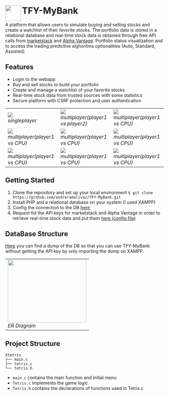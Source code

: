 # <div class><img src="http://vdapoi.altervista.org/image.png" width="50px" align="left"></div> TFY-MyBank 

A platform that allows users to simulate buying and selling stocks and create a watchlist of their favorite stocks. The portfolio data is stored in a relational database and real-time stock data is obtained through free API calls from [marketstack](http://api.marketstack.com) and [Alpha Vantage](https://www.alphavantage.co/). Portfolio status visualization and to access the trading predictive alghoritms optionalities (Auto, Standard, Assisted)

## Features
- Login to the webapp
- Buy and sell stocks to build your portfolio
- Create and manage a watchlist of your favorite stocks
- Real-time stock data from trusted sources with some statistics
- Secure platform with CSRF protection and user authentication

<div align="center">
 <table>
   <tr>
<td><img src="http://vdapoi.altervista.org/2.png"  /><br>
  <em>singleplayer</em></td> 
    <td><img src="http://vdapoi.altervista.org/3.png"  /><br>
  <em>multiplayer(player1 vs player2)</em></td> 
      <td><img src="http://vdapoi.altervista.org/4.png" /><br>
  <em>multiplayer(player1 vs CPU)</em></td> 
    </tr>   <tr>
          <td><img src="http://vdapoi.altervista.org/5.png"  /><br>
  <em>multiplayer(player1 vs CPU)</em></td> 
          <td><img src="http://vdapoi.altervista.org/6.png" /><br>
  <em>multiplayer(player1 vs CPU)</em></td> 
          <td><img src="http://vdapoi.altervista.org/7.png"  /><br>
  <em>multiplayer(player1 vs CPU)</em></td> 
      </tr>   <tr>
          <td><img src="http://vdapoi.altervista.org/8.png" /><br>
  <em>multiplayer(player1 vs CPU)</em></td> 
          <td><img src="http://vdapoi.altervista.org/9.png" /><br>
  <em>multiplayer(player1 vs CPU)</em></td> 
          <td><img src="http://vdapoi.altervista.org/10.png"  /><br>
  <em>multiplayer(player1 vs CPU)</em></td> 
   </tr>
  </table>
</div>


## Getting Started
1. Clone the repository and set up your local environment `$ git clone https://github.com/andreramolivaz/TFY-MyBank.git`
2. Install PHP and a relational database on your system (I used XAMPP) 
3. Config the connection to the DB [here](https://github.com/andreramolivaz/TFY-MyBank/blob/f034528e333319b39f30222281c74cd27af8eeab/includes/connect.php)
4. Request fot the API keys for marketstack and Alpha Vantage in order to retrieve real-time stock data and put them [here (config file)](https://github.com/andreramolivaz/TFY-MyBank/blob/f034528e333319b39f30222281c74cd27af8eeab/includes/config.php)

## DataBase Structure

[Here](https://github.com/andreramolivaz/TFY-MyBank/blob/3fffcc85c8970ce123219074ce406883b795d0a9/DB_TradingForYou_dump.sql) you can find a dump of the DB so that you can use TFY-MyBank without getting the API key by only importing the dump on XAMPP.
<div align="center">
 <table>
   <tr>
<td><img src="http://vdapoi.altervista.org/1.png" width="250" height="200" /><br>
  <em>ER Diagram</em></td> 
   </tr>
  </table>
</div>


## Project Structure

    Xtetris               
    ├── main.c                   
    ├── tetris.c                  
    └── tetris.h

- `main.c` contains the main function and initial menu
- `Tetris.c` implements the game logic
- `Tetris.h` contains the declarations of functions used in Tetris.c

